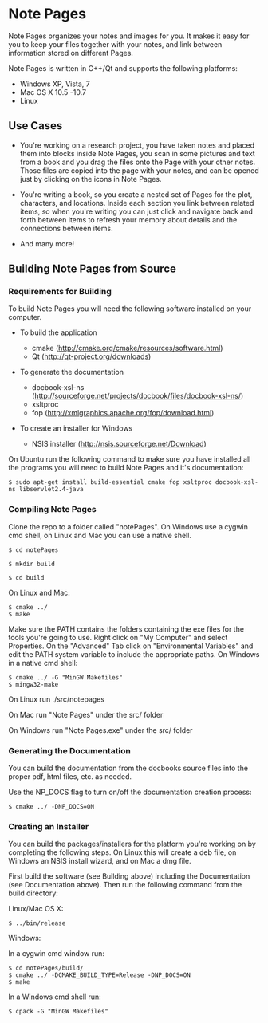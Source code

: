 Note Pages
===========

Note Pages organizes your notes and images for you. It makes it easy for you to keep your files together with your notes, and link between information stored on different Pages.

Note Pages is written in C++/Qt and supports the following platforms:

* Windows XP, Vista, 7
* Mac OS X 10.5 -10.7
* Linux

Use Cases
----------

* You're working on a research project, you have taken notes and placed them into blocks inside Note Pages, you scan in some pictures and text from a book and you drag the files onto the Page with your other notes. Those files are copied into the page with your notes, and can be opened just by clicking on the icons in Note Pages.


* You're writing a book, so you create a nested set of Pages for the plot, characters, and locations. Inside each section you link between related items, so when you're writing you can just click and navigate back and forth between items to refresh your memory about details and the connections between items.

* And many more!

Building Note Pages from Source
--------------------------------

### Requirements for Building ###
To build Note Pages you will need the following software installed on your computer.

*   To build the application
    *    cmake (<http://cmake.org/cmake/resources/software.html>)
    *    Qt (<http://qt-project.org/downloads>)

*   To generate the documentation
    *    docbook-xsl-ns (<http://sourceforge.net/projects/docbook/files/docbook-xsl-ns/>)
    *    xsltproc
    *    fop (<http://xmlgraphics.apache.org/fop/download.html>)

*   To create an installer for Windows
    *   NSIS installer (<http://nsis.sourceforge.net/Download>)

On Ubuntu run the following command to make sure you have installed all the programs you will need to build Note Pages and it's documentation:

    $ sudo apt-get install build-essential cmake fop xsltproc docbook-xsl-ns libservlet2.4-java

### Compiling Note Pages ###

Clone the repo to a folder called "notePages". On Windows use a cygwin cmd shell, on Linux and Mac you can use a native shell.

    $ cd notePages
    
    $ mkdir build
    
    $ cd build

On Linux and Mac:

    $ cmake ../
    $ make
    
Make sure the PATH contains the folders containing the exe files for the tools you're going to use.
Right click on "My Computer" and select Properties. 
On the "Advanced" Tab click on "Environmental Variables" and edit the PATH system variable to include the appropriate paths.
On Windows in a native cmd shell:

    $ cmake ../ -G "MinGW Makefiles"
    $ mingw32-make
    
On Linux run ./src/notepages

On Mac run "Note Pages" under the src/ folder

On Windows run "Note Pages.exe" under the src/ folder


### Generating the Documentation ###

You can build the documentation from the docbooks source files into the proper pdf, html files, etc. as needed.

Use the NP_DOCS flag to turn on/off the documentation creation process:

    $ cmake ../ -DNP_DOCS=ON

### Creating an Installer ###

You can build the packages/installers for the platform you're working on by completing the following steps. On Linux this will create a deb file, on Windows an NSIS install wizard, and on Mac a dmg file.

First build the software (see Building above) including the Documentation (see Documentation above). Then run the following command from the build directory:

Linux/Mac OS X:

    $ ../bin/release

Windows:

In a cygwin cmd window run:
    
    $ cd notePages/build/
    $ cmake ../ -DCMAKE_BUILD_TYPE=Release -DNP_DOCS=ON
    $ make

In a Windows cmd shell run:

    $ cpack -G "MinGW Makefiles"

